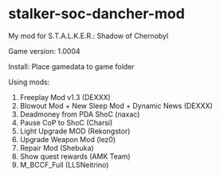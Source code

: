 # stalker-soc-dancher-mod
My mod for S.T.A.L.K.E.R.: Shadow of Chernobyl

Game version: 1.0004

Install: Place gamedata to game folder

Using mods:
1. Freeplay Mod v1.3 (DEXXX)
2. Blowout Mod + New Sleep Mod + Dynamic News (DEXXX)
3. Deadmoney from PDA ShoC (naxac)
4. Pause CoP to ShoC (Charsi)
5. Light Upgrade MOD (Rekongstor)
6. Upgrade Weapon Mod (lez0)
7. Repair Mod (Shebuka)
8. Show quest rewards (AMK Team)
9. M_BCCF_Full (LLSNeitrino)
